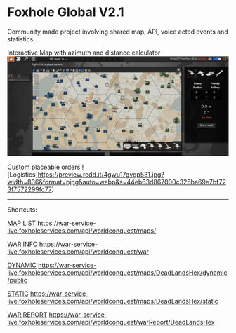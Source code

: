  Foxhole Global V2.1
=================
Community made project involving shared map, API, voice acted events and statistics.

Interactive Map with azimuth and distance calculator
![Interactive Map with azimuth and distance calculator](https://github.com/muloneweb/FHGHQ/blob/master/Screenshot_3%20-%20Copy.webp)

Custom placeable orders
![Logistics]https://preview.redd.it/4gwu17gvqp531.jpg?width=836&format=pjpg&auto=webp&s=44eb63d867000c325ba69e7bf723f7572299fc77)
_________
Shortcuts:

[MAP LIST](https://war-service-live.foxholeservices.com/api/worldconquest/maps/) https://war-service-live.foxholeservices.com/api/worldconquest/maps/

[WAR INFO](https://war-service-live.foxholeservices.com/api/worldconquest/war) https://war-service-live.foxholeservices.com/api/worldconquest/war

[DYNAMIC](https://war-service-live.foxholeservices.com/api/worldconquest/maps/DeadLandsHex/dynamic/public) https://war-service-live.foxholeservices.com/api/worldconquest/maps/DeadLandsHex/dynamic/public

[STATIC](https://war-service-live.foxholeservices.com/api/worldconquest/maps/DeadLandsHex/static) https://war-service-live.foxholeservices.com/api/worldconquest/maps/DeadLandsHex/static

[WAR REPORT](https://war-service-live.foxholeservices.com/api/worldconquest/warReport/DeadLandsHex) https://war-service-live.foxholeservices.com/api/worldconquest/warReport/DeadLandsHex
